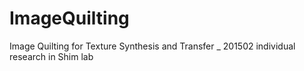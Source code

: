 # ImageQuilting
Image Quilting for Texture Synthesis and Transfer _ 201502 individual research in Shim lab
